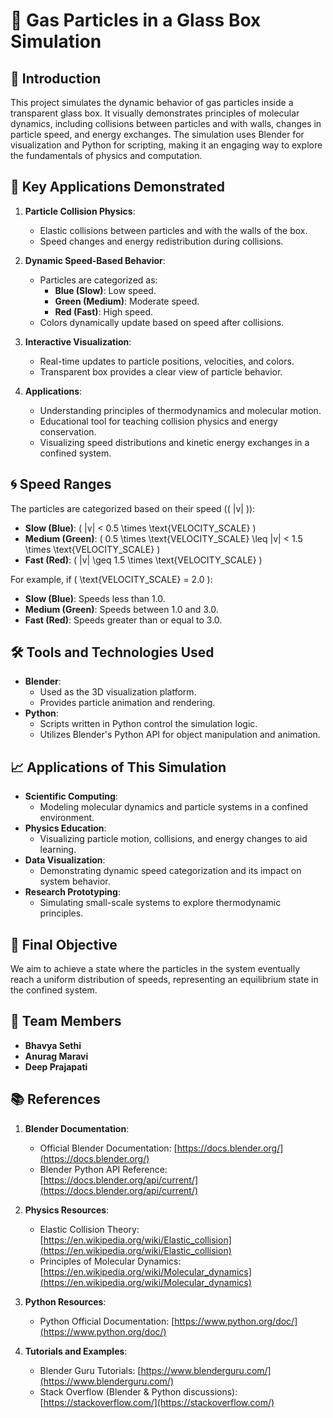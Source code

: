 # 🌌 **Gas Particles in a Glass Box Simulation**

## 🧪 **Introduction**
This project simulates the dynamic behavior of gas particles inside a transparent glass box. It visually demonstrates principles of molecular dynamics, including collisions between particles and with walls, changes in particle speed, and energy exchanges. The simulation uses Blender for visualization and Python for scripting, making it an engaging way to explore the fundamentals of physics and computation.

## 🎯 **Key Applications Demonstrated**
1. **Particle Collision Physics**:
   - Elastic collisions between particles and with the walls of the box.
   - Speed changes and energy redistribution during collisions.

2. **Dynamic Speed-Based Behavior**:
   - Particles are categorized as:
     - **Blue (Slow)**: Low speed.
     - **Green (Medium)**: Moderate speed.
     - **Red (Fast)**: High speed.
   - Colors dynamically update based on speed after collisions.

3. **Interactive Visualization**:
   - Real-time updates to particle positions, velocities, and colors.
   - Transparent box provides a clear view of particle behavior.

4. **Applications**:
   - Understanding principles of thermodynamics and molecular motion.
   - Educational tool for teaching collision physics and energy conservation.
   - Visualizing speed distributions and kinetic energy exchanges in a confined system.

## 🌀 **Speed Ranges**
The particles are categorized based on their speed (\( |v| \)):

- **Slow (Blue)**: \( |v| < 0.5 \times \text{VELOCITY\_SCALE} \)
- **Medium (Green)**: \( 0.5 \times \text{VELOCITY\_SCALE} \leq |v| < 1.5 \times \text{VELOCITY\_SCALE} \)
- **Fast (Red)**: \( |v| \geq 1.5 \times \text{VELOCITY\_SCALE} \)

For example, if \( \text{VELOCITY\_SCALE} = 2.0 \):
- **Slow (Blue)**: Speeds less than 1.0.
- **Medium (Green)**: Speeds between 1.0 and 3.0.
- **Fast (Red)**: Speeds greater than or equal to 3.0.

## 🛠️ **Tools and Technologies Used**
- **Blender**:
  - Used as the 3D visualization platform.
  - Provides particle animation and rendering.
- **Python**:
  - Scripts written in Python control the simulation logic.
  - Utilizes Blender's Python API for object manipulation and animation.

## 📈 **Applications of This Simulation**
- **Scientific Computing**:
  - Modeling molecular dynamics and particle systems in a confined environment.
- **Physics Education**:
  - Visualizing particle motion, collisions, and energy changes to aid learning.
- **Data Visualization**:
  - Demonstrating dynamic speed categorization and its impact on system behavior.
- **Research Prototyping**:
  - Simulating small-scale systems to explore thermodynamic principles.

## 🎯 **Final Objective**
We aim to achieve a state where the particles in the system eventually reach a uniform distribution of speeds, representing an equilibrium state in the confined system.

## 👥 **Team Members**
- **Bhavya Sethi**
- **Anurag Maravi**
- **Deep Prajapati**

## 📚 **References**
1. **Blender Documentation**:
   - Official Blender Documentation: [https://docs.blender.org/](https://docs.blender.org/)
   - Blender Python API Reference: [https://docs.blender.org/api/current/](https://docs.blender.org/api/current/)

2. **Physics Resources**:
   - Elastic Collision Theory: [https://en.wikipedia.org/wiki/Elastic_collision](https://en.wikipedia.org/wiki/Elastic_collision)
   - Principles of Molecular Dynamics: [https://en.wikipedia.org/wiki/Molecular_dynamics](https://en.wikipedia.org/wiki/Molecular_dynamics)

3. **Python Resources**:
   - Python Official Documentation: [https://www.python.org/doc/](https://www.python.org/doc/)

4. **Tutorials and Examples**:
   - Blender Guru Tutorials: [https://www.blenderguru.com/](https://www.blenderguru.com/)
   - Stack Overflow (Blender & Python discussions): [https://stackoverflow.com/](https://stackoverflow.com/)
